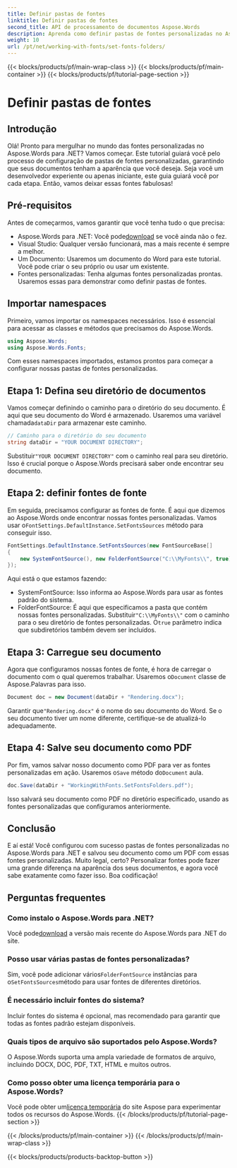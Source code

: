 ```yaml
---
title: Definir pastas de fontes
linktitle: Definir pastas de fontes
second_title: API de processamento de documentos Aspose.Words
description: Aprenda como definir pastas de fontes personalizadas no Aspose.Words para .NET com este guia abrangente passo a passo. Perfeito para desenvolvedores que buscam aprimorar fontes de documentos.
weight: 10
url: /pt/net/working-with-fonts/set-fonts-folders/
---
```


{{< blocks/products/pf/main-wrap-class >}}
{{< blocks/products/pf/main-container >}}
{{< blocks/products/pf/tutorial-page-section >}}

# Definir pastas de fontes

## Introdução

Olá! Pronto para mergulhar no mundo das fontes personalizadas no Aspose.Words para .NET? Vamos começar. Este tutorial guiará você pelo processo de configuração de pastas de fontes personalizadas, garantindo que seus documentos tenham a aparência que você deseja. Seja você um desenvolvedor experiente ou apenas iniciante, este guia guiará você por cada etapa. Então, vamos deixar essas fontes fabulosas!

## Pré-requisitos

Antes de começarmos, vamos garantir que você tenha tudo o que precisa:

-  Aspose.Words para .NET: Você pode[download](https://releases.aspose.com/words/net/) se você ainda não o fez.
- Visual Studio: Qualquer versão funcionará, mas a mais recente é sempre a melhor.
- Um Documento: Usaremos um documento do Word para este tutorial. Você pode criar o seu próprio ou usar um existente.
- Fontes personalizadas: Tenha algumas fontes personalizadas prontas. Usaremos essas para demonstrar como definir pastas de fontes.

## Importar namespaces

Primeiro, vamos importar os namespaces necessários. Isso é essencial para acessar as classes e métodos que precisamos do Aspose.Words.

```csharp
using Aspose.Words;
using Aspose.Words.Fonts;
```

Com esses namespaces importados, estamos prontos para começar a configurar nossas pastas de fontes personalizadas.

## Etapa 1: Defina seu diretório de documentos

 Vamos começar definindo o caminho para o diretório do seu documento. É aqui que seu documento do Word é armazenado. Usaremos uma variável chamada`dataDir` para armazenar este caminho.

```csharp
// Caminho para o diretório do seu documento
string dataDir = "YOUR DOCUMENT DIRECTORY";
```

 Substituir`"YOUR DOCUMENT DIRECTORY"` com o caminho real para seu diretório. Isso é crucial porque o Aspose.Words precisará saber onde encontrar seu documento.

## Etapa 2: definir fontes de fonte

 Em seguida, precisamos configurar as fontes de fonte. É aqui que dizemos ao Aspose.Words onde encontrar nossas fontes personalizadas. Vamos usar o`FontSettings.DefaultInstance.SetFontsSources` método para conseguir isso.

```csharp
FontSettings.DefaultInstance.SetFontsSources(new FontSourceBase[]
{
	new SystemFontSource(), new FolderFontSource("C:\\MyFonts\\", true)
});
```

Aqui está o que estamos fazendo:

- SystemFontSource: Isso informa ao Aspose.Words para usar as fontes padrão do sistema.
-  FolderFontSource: É aqui que especificamos a pasta que contém nossas fontes personalizadas. Substituir`"C:\\MyFonts\\"` com o caminho para o seu diretório de fontes personalizadas. O`true` parâmetro indica que subdiretórios também devem ser incluídos.

## Etapa 3: Carregue seu documento

Agora que configuramos nossas fontes de fonte, é hora de carregar o documento com o qual queremos trabalhar. Usaremos o`Document` classe de Aspose.Palavras para isso.

```csharp
Document doc = new Document(dataDir + "Rendering.docx");
```

 Garantir que`"Rendering.docx"` é o nome do seu documento do Word. Se o seu documento tiver um nome diferente, certifique-se de atualizá-lo adequadamente.

## Etapa 4: Salve seu documento como PDF

 Por fim, vamos salvar nosso documento como PDF para ver as fontes personalizadas em ação. Usaremos o`Save` método do`Document` aula.

```csharp
doc.Save(dataDir + "WorkingWithFonts.SetFontsFolders.pdf");
```

Isso salvará seu documento como PDF no diretório especificado, usando as fontes personalizadas que configuramos anteriormente.

## Conclusão

E aí está! Você configurou com sucesso pastas de fontes personalizadas no Aspose.Words para .NET e salvou seu documento como um PDF com essas fontes personalizadas. Muito legal, certo? Personalizar fontes pode fazer uma grande diferença na aparência dos seus documentos, e agora você sabe exatamente como fazer isso. Boa codificação!

## Perguntas frequentes

### Como instalo o Aspose.Words para .NET?

 Você pode[download](https://releases.aspose.com/words/net/) a versão mais recente do Aspose.Words para .NET do site.

### Posso usar várias pastas de fontes personalizadas?

 Sim, você pode adicionar vários`FolderFontSource` instâncias para o`SetFontsSources`método para usar fontes de diferentes diretórios.

### É necessário incluir fontes do sistema?

Incluir fontes do sistema é opcional, mas recomendado para garantir que todas as fontes padrão estejam disponíveis.

### Quais tipos de arquivo são suportados pelo Aspose.Words?

O Aspose.Words suporta uma ampla variedade de formatos de arquivo, incluindo DOCX, DOC, PDF, TXT, HTML e muitos outros.

### Como posso obter uma licença temporária para o Aspose.Words?

 Você pode obter um[licença temporária](https://purchase.aspose.com/temporary-license/) do site Aspose para experimentar todos os recursos do Aspose.Words.
{{< /blocks/products/pf/tutorial-page-section >}}

{{< /blocks/products/pf/main-container >}}
{{< /blocks/products/pf/main-wrap-class >}}

{{< blocks/products/products-backtop-button >}}
